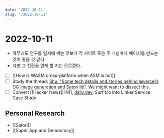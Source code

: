 ```yaml
---
date: '2022-10-11'
slug: '/2022-10-11'
---
```


# 2022-10-11

- 아무래도 연구를 일지에 박는 것보다 각 사이트 혹은 주 개념마다 페이지를 만드는 것이 좋을 것 같다.
- 다만 그 전환을 언제 할 지는 모르겠다.
- [ ] [[How is WASM cross-platform when ASM is not]]
- [ ] Study the thread: [Shu: "Some tech details and stories behind @vercel’s OG image generation and Satori lib"](https://twitter.com/shuding_/status/1579607964549513217). We might want to dissect this.
- [ ] Convert [[Hacker News|HN]], [daily.dev](https://app.daily.dev/), Surfit.io into Linker Service Case Study

## Personal Research

- [[Satori]]
- [[Super App and Democracy]]
